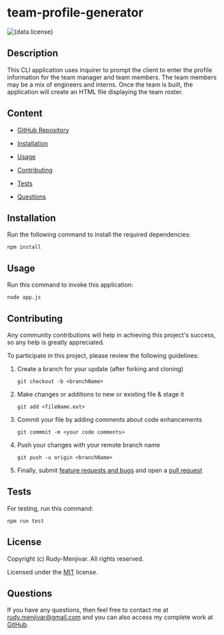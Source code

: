 # team-profile-generator
![{data.license}](https://shields.io/badge/license-MIT-green)

## Description
    
This CLI application uses inquirer to prompt the client to enter the profile information for the team manager and team members. The team members may be a mix of engineers and interns. Once the team is built, the application will create an HTML file displaying the team roster.
    

## Content

* [GitHub Repository](https://github.com/Rudy-Menjivar/team-profile-generator/)

* [Installation](#installation)

* [Usage](#usage)

* [Contributing](#contributing)

* [Tests](#tests)

* [Questions](#questions)

## Installation

Run the following command to install the required dependencies:
  ```
  npm install
  ```
  

## Usage

Run this command to invoke this application:
  ```
  node app.js
  ```
  

## Contributing
    
Any community contributions will help in achieving this project's success, so any help is greatly appreciated.
    
To participate in this project, please review the following guidelines:
    
1. Create a branch for your update (after forking and cloning)
    
   `git checkout -b <branchName>`
    
2. Make changes or additions to new or existing file & stage it
    
   `git add <fileName.ext>`
    
3. Commit your file by adding comments about code enhancements
    
   `git commmit -m <your code comments>`
    
4. Push your changes with your remote branch name
    
   `git push -u origin <branchName>`
    
5. Finally, submit [feature requests and bugs](https://github.com/Rudy-Menjivar/team-profile-generator/issues) and open a [pull request](https://github.com/Rudy-Menjivar/team-profile-generator/pulls)
    

## Tests
    
  For testing, run this command:
  ```
  npm run test
  ```
  

## License

  Copyright (c) Rudy-Menjivar. All rights reserved.
    
  Licensed under the [MIT](./LICENSE.txt) license.
  

## Questions
  
  If you have any questions, then feel free to contact me at rudy.menjivar@gmail.com and you can also access my complete work at [GitHub](https://github.com/Rudy-Menjivar).